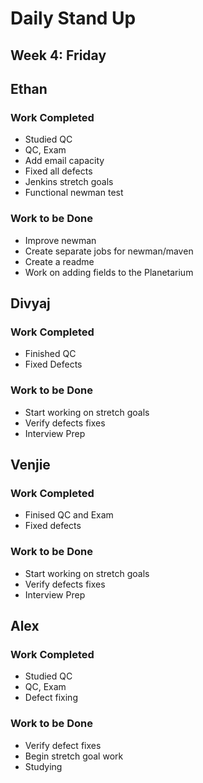 # Daily Stand Up
## Week 4: Friday

## Ethan

### Work Completed

- Studied QC
- QC, Exam
- Add email capacity
- Fixed all defects
- Jenkins stretch goals
- Functional newman test


### Work to be Done

- Improve newman
- Create separate jobs for newman/maven
- Create a readme
- Work on adding fields to the Planetarium

## Divyaj

### Work Completed

- Finished QC
- Fixed Defects

### Work to be Done

- Start working on stretch goals
- Verify defects fixes
- Interview Prep

## Venjie

### Work Completed

- Finised QC and Exam
- Fixed defects

### Work to be Done

- Start working on stretch goals
- Verify defects fixes
- Interview Prep

## Alex

### Work Completed
- Studied QC
- QC, Exam
- Defect fixing

### Work to be Done
- Verify defect fixes
- Begin stretch goal work
- Studying
